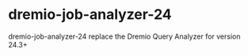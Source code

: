 # dremio-job-analyzer-24
dremio-job-analyzer-24 replace the Dremio Query Analyzer for version 24.3+
